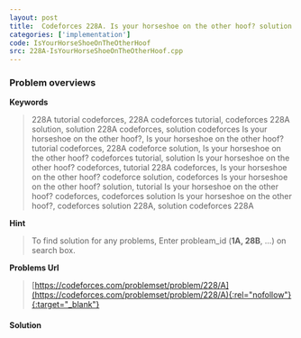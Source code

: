```yaml
---
layout: post
title:  Codeforces 228A. Is your horseshoe on the other hoof? solution
categories: ['implementation']
code: IsYourHorseShoeOnTheOtherHoof
src: 228A-IsYourHorseShoeOnTheOtherHoof.cpp
---
```

### **Problem overviews**

**Keywords**
> 228A tutorial codeforces, 228A codeforces tutorial, codeforces 228A solution, solution 228A codeforces, solution codeforces Is your horseshoe on the other hoof?, Is your horseshoe on the other hoof? tutorial codeforces, 228A codeforce solution, Is your horseshoe on the other hoof? codeforces tutorial, solution Is your horseshoe on the other hoof? codeforces, tutorial 228A codeforces, Is your horseshoe on the other hoof? codeforce solution, codeforces Is your horseshoe on the other hoof? solution, tutorial Is your horseshoe on the other hoof? codeforces, codeforces solution Is your horseshoe on the other hoof?, codeforces solution 228A, solution codeforces 228A

**Hint**
> To find solution for any problems, Enter probleam_id (**1A, 28B**, ...) on search box. 

**Problems Url**
> [https://codeforces.com/problemset/problem/228/A](https://codeforces.com/problemset/problem/228/A){:rel="nofollow"}{:target="_blank"}

#### **Solution**



